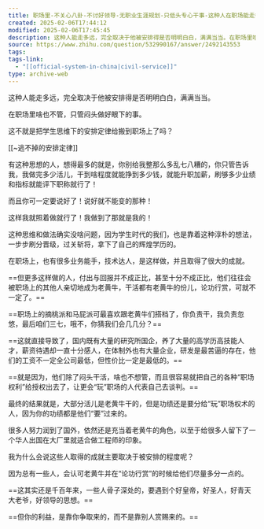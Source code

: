 ```yaml
---
title: 职场里-不关心八卦-不讨好领导-无职业生涯规划-只低头专心干事-这种人在职场能走多远
created: 2025-02-06T17:44:12
modified: 2025-02-06T17:45:45
description: 这种人能走多远，完全取决于他被安排得是否明明白白，满满当当。在职场里啥也不管，只管闷头做好眼下的事…
source: https://www.zhihu.com/question/532990167/answer/2492143553
tags: 
tags-link:
  - "[[official-system-in-china|civil-service]]"
type: archive-web
---
```


这种人能走多远，完全取决于他被安排得是否明明白白，满满当当。

在职场里啥也不管，只管闷头做好眼下的事。

这不就是把学生思维下的安排定律给搬到职场上了吗？

[[~逃不掉的安排定律]]

有这种思想的人，想得最多的就是，你别给我整那么多乱七八糟的，你只管告诉我，我做完多少活儿，干到啥程度就能挣到多少钱，就能升职加薪，刷够多少业绩和指标就能评下职称就行了！

而且你可一定要说好了！说好就不能变的那种！

这样我就照着做就行了！我做到了那就是我的！

这种思维和做法确实没啥问题，因为学生时代的我们，也是靠着这种淳朴的想法，一步步刷分晋级，过关斩将，拿下了自己的辉煌学历的。

在职场上，也有很多业务能手，技术达人，是这样做，并且取得了很大的成就。

==但更多这样做的人，付出与回报并不成正比，甚至十分不成正比，他们往往会被职场上的其他人亲切地成为老黄牛，干活都有老黄牛的份儿，论功行赏，可就不一定了。==

==职场上的摘桃派和马屁派可最喜欢跟老黄牛们搭档了，你负责干，我负责忽悠，最后咱们三七，哦不，你猜我们会几几分？==

==这就直接导致了，国内既有大量的研究所国企，养了大量的高学历高技能人才，薪资待遇却一直十分感人，在体制外也有大量企业，研发是最苦逼的存在，他们的工资不一定全公司最低，但性价比一定是最低的。==

==就是因为，他们除了闷头干活，啥也不想管，而且很容易就把自己的各种“职场权利”给授权出去了，让更会“玩”职场的人代表自己去谈判。==

最终的结果就是，大部分活儿是老黄牛干的，但是功绩还是要分给“玩”职场权术的人，因为你的功绩都是他们“要”过来的。

很多人努力润到了国外，依然还是充当着老黄牛的角色，以至于给很多人留下了一个华人出国在大厂里就适合做工程师的印象。

我为什么会说这些人取得的成就主要取决于被安排的程度呢？

因为总有一些人，会认可老黄牛并在“论功行赏”的时候给他们尽量多分一点的。

==这其实还是千百年来，一些人骨子深处的，要遇到个好皇帝，好圣人，好青天大老爷，好领导的思想。==

==但你的利益，是靠你争取来的，而不是靠别人赏赐来的。==
